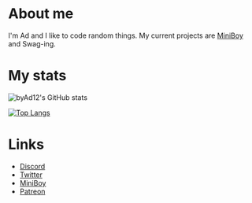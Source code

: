 # About me

I'm Ad and I like to code random things.
My current projects are [MiniBoy](https://github.com/byAd12/MiniBoy) and Swag-ing.

# My stats
![byAd12's GitHub stats](https://github-readme-stats.vercel.app/api?username=byAd12&show_icons=true&theme=merko)

[![Top Langs](https://github-readme-stats.vercel.app/api/top-langs/?username=byAd12&layout=compact)](https://github.com/byAd12)

# Links

* [Discord](https://discord.gg/gG3DnUfj6E)
* [Twitter](https://twitter.com/MiniBoy_Bot)
* [MiniBoy](https://dsc.gg/miniboy)
* [Patreon](https://www.patreon.com/MiniBoy)
